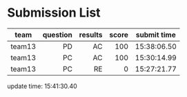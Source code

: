 # Submission List
team    | question  | results  | score | submit time
------|-----:|-----:| ----:|-----
team13 | PD | AC | 100 | 15:38:06.50
team13 | PC | AC | 100 | 15:30:14.99
team13 | PC | RE | 0 | 15:27:21.77


update time: 15:41:30.40 
